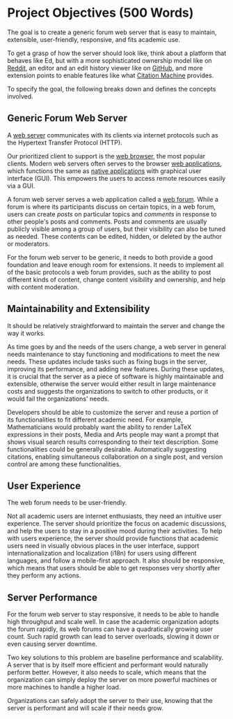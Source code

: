 # Project Objectives (500 Words)

<!-- What are the key goals of the project? -->

The goal is to create a generic forum web server that is easy to maintain,
extensible, user-friendly, responsive, and fits academic use.

To get a grasp of how the server should look like,
think about a platform that behaves like Ed,
but with a more sophisticated ownership model like on [Reddit][Reddit],
an editor and an edit history viewer like on [GitHub][GitHub],
and more extension points to enable features like what
[Citation Machine][Citation Machine] provides.

To specify the goal,
the following breaks down and defines the concepts involved.

## Generic Forum Web Server

A [web server][Web Server] communicates with its clients via internet protocols
such as the Hypertext Transfer Protocol (HTTP).

Our prioritized client to support is the [web browser][Web Browser],
the most popular clients.
Modern web servers often serves to the browser [web applications][Web App],
which functions the same as [native applications][Native] with graphical user interface
(GUI).
This empowers the users to access remote resources easily via a GUI.

A forum web server serves a web application called a [web forum][Internet Forum].
While a forum is where its participants discuss on certain topics,
in a web forum,
users can create *posts* on particular topics and *comments* in response to
other people's posts and comments.
Posts and comments are usually publicly visible among a group of users,
but their visibility can also be tuned as needed.
These contents can be edited, hidden, or deleted by the author or moderators.

For the forum web server to be generic,
it needs to both provide a good foundation and leave enough room for extensions.
It needs to implement all of the basic protocols a web forum provides,
such as the ability to post different kinds of content,
change content visibility and ownership,
and help with content moderation.

## Maintainability and Extensibility

It should be relatively straightforward to maintain the server and change the
way it works.

As time goes by and the needs of the users change,
a web server in general needs maintenance to stay functioning and
modifications to meet the new needs.
These updates include tasks such as fixing bugs in the server,
improving its performance, and adding new features.
During these updates,
it is crucial that the server as a piece of software is highly maintainable
and extensible,
otherwise the server would either result in large maintenance costs and suggests
the organizations to switch to other products,
or it would fail the organizations' needs.

Developers should be able to customize the server and reuse a portion of its
functionalities to fit different academic need.
For example, Mathematicians would probably want the ability to render LaTeX
expressions in their posts,
Media and Arts people may want a prompt that shows visual search results
corresponding to their text description.
Some functionalities could be generally desirable.
Automatically suggesting citations,
enabling simultaneous collaboration on a single post,
and version control are among these functionalities.

## User Experience

The web forum needs to be user-friendly.

Not all academic users are internet enthusiasts,
they need an intuitive user experience.
The server should prioritize the focus on academic discussions,
and help the users to stay in a positive mood during their activities.
To help with users experience,
the server should provide functions that academic users need in visually obvious
places in the user interface,
support internationalization and localization (i18n) for
users using different languages,
and follow a mobile-first approach.
It also should be responsive,
which means that users should be able to get responses very shortly after they
perform any actions.

## Server Performance

For the forum web server to stay responsive,
it needs to be able to handle high throughput and scale well.
In case the academic organization adopts the forum rapidly, its
web forums can have a quadratically growing user count.
Such rapid growth can lead to server overloads,
slowing it down or even causing server downtime.

Two key solutions to this problem are baseline performance and scalability.
A server that is by itself more efficient and performant would naturally
perform better.
However, it also needs to scale,
which means that the organization can simply deploy the server on more powerful
machines or more machines to handle a higher load.

Organizations can safely adopt the server to their use,
knowing that the server is performant and will scale if their needs grow.

[Citation Machine]: https://www.citationmachine.net
[GitHub]: https://github.com
[Internet Forum]: https://en.wikipedia.org/wiki/Internet_forum
[Native]: https://en.wikipedia.org/wiki/Native_(computing)#Applications
[Web App]: https://aws.amazon.com/what-is/web-application/
[Web Browser]: https://en.wikipedia.org/wiki/Web_browser
[Web Server]: https://developer.mozilla.org/en-US/docs/Learn/Common_questions/Web_mechanics/What_is_a_web_server
[Reddit]: https://www.reddit.com
